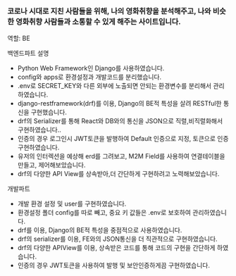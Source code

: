 ### 코로나 시대로 지친 사람들을 위해, 나의 영화취향을 분석해주고, 나와 비슷한 영화취향 사람들과 소통할 수 있게 해주는 사이트입니다.

역할: BE


백엔드파트 설명
- Python Web Framework인 Django를 사용하였습니다.
- config와 apps로 환경설정과 개발코드를 분리했습니다.
- .env로 SECRET_KEY와 다른 외부에 노출되면 안되는 환경변수를 분리해서 관리하였습니다.
- django-restframework(drf)를 이용, Django의 BE적 특성을 살려 RESTful한 통신을 구현했습니다.
- drf의 Serializer를 통해 React와 DB와의 통신을 JSON으로 직렬,비직렬화해서 구현하였습니다..
- 인증의 경우 로그인시 JWT토큰을 발행하여 Default 인증으로 지정, 토큰으로 인증 구현하였습니다.
- 유저의 인터렉션을 예상해 erd를 그려보고, M2M Field를 사용하여 연결테이블을 만들고, 제어해보았습니다.
- drf의 다양한 API View를 상속받아,더 간단하게 구현하려고 노력해보았습니다.


개발파트
- 개발 환경 설정 및 user를 구현하였습니다.
- 환경설정 폴더 config를 따로 빼고, 중요 키 값들은 .env로 보호하여 관리하였습니다.
- drf를 이용, Django의 BE적 특성을 중점적으로 사용하였습니다.
- drf의 serializer를 이용, FE와의 JSON통신을 더 직관적으로 구현하였습니다.
- drf의 다양한 APIView를 이용, 상속받은 코드를 통해 코드의 구현을 간단하게 하였습니다.
- 인증의 경우 JWT토큰을 사용하여 발행 및 보안인증하게끔 구현하였습니다.
